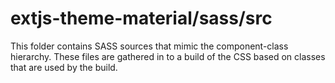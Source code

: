 # extjs-theme-material/sass/src

This folder contains SASS sources that mimic the component-class hierarchy. These files
are gathered in to a build of the CSS based on classes that are used by the build.

